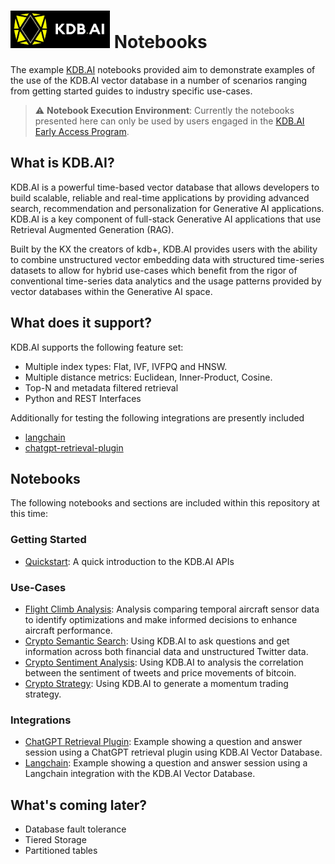 # <img src="images/kdbai.png" height="60" width="159" > Notebooks

The example [KDB.AI](https://kdb.ai) notebooks provided aim to demonstrate examples of the use of the KDB.AI vector database in a number of scenarios ranging from getting started guides to industry specific use-cases.

> :warning: **Notebook Execution Environment**: Currently the notebooks presented here can only be used by users engaged in the [KDB.AI Early Access Program](https://kx.com/kdb-ai-early-access/). 


## What is KDB.AI?

KDB.AI is a powerful time-based vector database that allows developers to build scalable, reliable and real-time applications by providing advanced search, recommendation and personalization for Generative AI applications. KDB.AI is a key component of full-stack Generative AI applications that use Retrieval Augmented Generation (RAG).

Built by the KX the creators of kdb+, KDB.AI provides users with the ability to combine unstructured vector embedding data with structured time-series datasets to allow for hybrid use-cases which benefit from the rigor of conventional time-series data analytics and the usage patterns provided by vector databases within the Generative AI space.

## What does it support?

KDB.AI supports the following feature set:

- Multiple index types: Flat, IVF, IVFPQ and HNSW.
- Multiple distance metrics: Euclidean, Inner-Product, Cosine.
- Top-N and metadata filtered retrieval
- Python and REST Interfaces

Additionally for testing the following integrations are presently included

- [langchain](https://github.com/kxsystems/langchain)
- [chatgpt-retrieval-plugin](https://github.com/KxSystems/chatgpt-retrieval-plugin)

## Notebooks

The following notebooks and sections are included within this repository at this time:

### Getting Started

- [Quickstart](notebooks/getting-started/Quickstart.ipynb): A quick introduction to the KDB.AI APIs

### Use-Cases

- [Flight Climb Analysis](notebooks/use-cases/Flight_Climb_Analysis.ipynb): Analysis comparing temporal aircraft sensor data to identify optimizations and make informed decisions to enhance aircraft performance.
- [Crypto Semantic Search](notebooks/use-cases/Crypto_Semantic_Search.ipynb): Using KDB.AI to ask questions and get information across both financial data and unstructured Twitter data.
- [Crypto Sentiment Analysis](notebooks/use-cases/Crypto_Sentiment_Analysis.ipynb): Using KDB.AI to analysis the correlation between the sentiment of tweets and price movements of bitcoin.
- [Crypto Strategy](notebooks/use-cases/Crypto_Strategy.ipynb): Using KDB.AI to generate a momentum trading strategy.

### Integrations

- [ChatGPT Retrieval Plugin](notebooks/integrations/ChatGPT_Retrieval_Plugin_QA.ipynb): Example showing a question and answer session using a ChatGPT retrieval plugin using KDB.AI Vector Database.
- [Langchain](notebooks/integrations/LangChain_QABot.ipynb): Example showing a question and answer session using a Langchain integration with the KDB.AI Vector Database.

## What's coming later?

- Database fault tolerance
- Tiered Storage
- Partitioned tables
